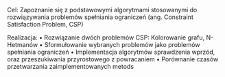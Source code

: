 Cel:
Zapoznanie się z podstawowymi algorytmami stosowanymi do rozwiązywania problemów spełniania ograniczeń (ang. Constraint Satisfaction Problem, CSP)


Realizacja:
• Rozwiązanie dwóch problemów CSP: Kolorowanie grafu, N-Hetmanów
• Sformułowanie wybranych problemów jako problemów spełniania ograniczeń
• Implementacja algorytmów sprawdzenia wprzód, oraz przeszukiwania przyrostowego z powracaniem
• Porównanie czasów przetwarzania zaimplementowanych metods